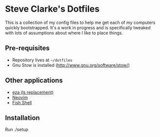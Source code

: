 # Steve Clarke's Dotfiles

This is a collection of my config files to help me get each of my
computers quickly bootstrapped. It's a work in progress and is
specifically tweaked with lots of assumptions about where I like
to place things.

## Pre-requisites

* Repository lives at `~/dotfiles`
* Gnu Stow is installed (<http://www.gnu.org/software/stow/>)

## Other applications

* [eza (ls replacement)](https://github.com/eza-community/eza)
* [Neovim](https://neovim.io)
* [Fish Shell](https://fishshell.com/)

## Installation

Run ./setup
